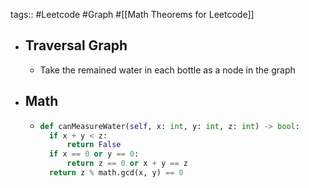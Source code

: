 tags:: #Leetcode #Graph #[[Math Theorems for Leetcode]]

- ## Traversal Graph
	- Take the remained water in each bottle as a node in the graph
- ## Math
	- ```py
	  def canMeasureWater(self, x: int, y: int, z: int) -> bool:
	  	if x + y < z:
	  		return False
	  	if x == 0 or y == 0:
	  		return z == 0 or x + y == z
	  	return z % math.gcd(x, y) == 0
	  ```